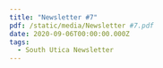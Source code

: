 ```yaml
---
title: "Newsletter #7"
pdf: /static/media/Newsletter #7.pdf
date: 2020-09-06T00:00:00.000Z
tags:
  - South Utica Newsletter
---
```

